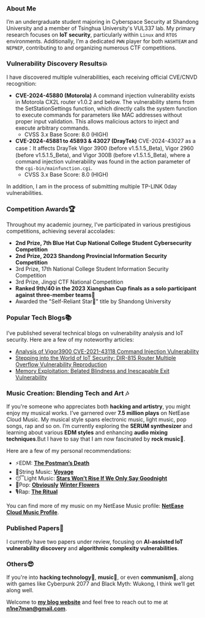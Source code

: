 ### About Me

I’m an undergraduate student majoring in Cyberspace Security at Shandong University and a member of Tsinghua University's VUL337 lab. My primary research focuses on **IoT security**, particularly within `Linux` and `RTOS` environments. Additionally, I’m a dedicated `PWN` player for both `HASHTEAM` and `NEPNEP`, contributing to and organizing numerous CTF competitions.

### Vulnerability Discovery Results💥

I have discovered multiple vulnerabilities, each receiving official CVE/CNVD recognition:

- **CVE-2024-45880 (Motorola)**
  A command injection vulnerability exists in Motorola CX2L router v1.0.2 and below. The vulnerability stems from the SetStationSettings function, which directly calls the system function to execute commands for parameters like MAC addresses without proper input validation. This allows malicious actors to inject and execute arbitrary commands.
  - CVSS 3.x Base Score: 8.0 (HIGH)
- **CVE-2024-45881 to 45893 & 43027 (DrayTek)**
  CVE-2024-43027 as a case：It affects DrayTek Vigor 3900 (before v1.5.1.5_Beta), Vigor 2960 (before v1.5.1.5_Beta), and Vigor 300B (before v1.5.1.5_Beta), where a command injection vulnerability was found in the action parameter of the `cgi-bin/mainfunction.cgi`.
  - CVSS 3.x Base Score: 8.0 (HIGH)

In addition, I am in the process of submitting multiple TP-LINK 0day vulnerabilities.

### Competition Awards🏆

Throughout my academic journey, I’ve participated in various prestigious competitions, achieving several accolades:

- **2nd Prize, 7th Blue Hat Cup National College Student Cybersecurity Competition**
- **2nd Prize, 2023 Shandong Provincial Information Security Competition**
- 3rd Prize, 17th National College Student Information Security Competition
- 3rd Prize, Jingqi CTF National Competition
- **Ranked 9th/40 in the 2023 Xiangshan Cup finals as a solo participant against three-member teams🥷**
- Awarded the "Self-Reliant Star🌟" title by Shandong University

### Popular Tech Blogs📚

I’ve published several technical blogs on vulnerability analysis and IoT security. Here are a few of my noteworthy articles:

- [Analysis of Vigor3900 CVE-2021-43118 Command Injection Vulnerability](https://bbs.kanxue.com/thread-282750.htm)
- [Stepping into the World of IoT Security: DIR-815 Router Multiple Overflow Vulnerability Reproduction](https://www.freebuf.com/vuls/395954.html)
- [Memory Exploitation: Belated Blindness and Inescapable Exit Vulnerability](https://www.freebuf.com/vuls/378598.html)

### Music Creation: Blending Tech and Art 🎶

If you're someone who appreciates both **hacking and artistry**, you might enjoy my musical works. I’ve garnered over **7.5 million plays** on NetEase Cloud Music. My musical style spans electronic music, light music, pop songs, rap and so on. I’m currently exploring the **SERUM synthesizer** and learning about various **EDM styles** and enhancing **audio mixing techniques**.But I have to say that I am now fascinated by **rock music**🤟.

Here are a few of my personal recommendations:

- ⚡️EDM: [**The Postman’s Death**](https://music.163.com/#/song?id=2151973944)
- 🎻String Music: [**Voyage**](https://music.163.com/#/song?id=1819064899)
- 😴Light Music: [**Stars Won’t Rise If We Only Say Goodnight**](https://music.163.com/#/song?id=1444808156)
- 💫Pop: [**Obviously**](http://163cn.tv/yeT8Hx8) [**Winter Flowers**](https://music.163.com/#/song?id=1972432560)
- 🎙Rap: [**The Ritual**](https://music.163.com/#/song?id=2010877321)

You can find more of my music on my NetEase Music profile: [**NetEase Cloud Music Profile**](https://music.163.com/#/artist?id=28389493).

### Published Papers🧐

I currently have two papers under review, focusing on **AI-assisted IoT vulnerability discovery** and **algorithmic complexity vulnerabilities**.

### Others😎

If you're into **hacking technology**👿, **music**🎸, or even **communism**👷, along with games like Cyberpunk 2077 and Black Myth: Wukong, I think we’ll get along well.

Welcome to [**my blog website**](https://www.cnblogs.com/9man) and feel free to reach out to me at **n1ne7man@gmail.com**.

